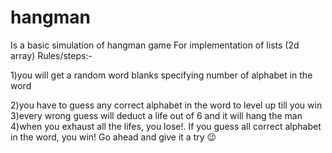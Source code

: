 # hangman
Is a basic simulation of hangman game
For implementation of lists (2d array)
Rules/steps:-

1)you will get a random word blanks specifying number of alphabet in the word

2)you have to guess any correct alphabet in the word to level up till you win
3)every wrong guess will deduct a life out of 6 and it will hang the man
4)when you exhaust all the lifes, you lose!. If you guess all correct alphabet in the word, you win! 
Go ahead and give it a try 😉
